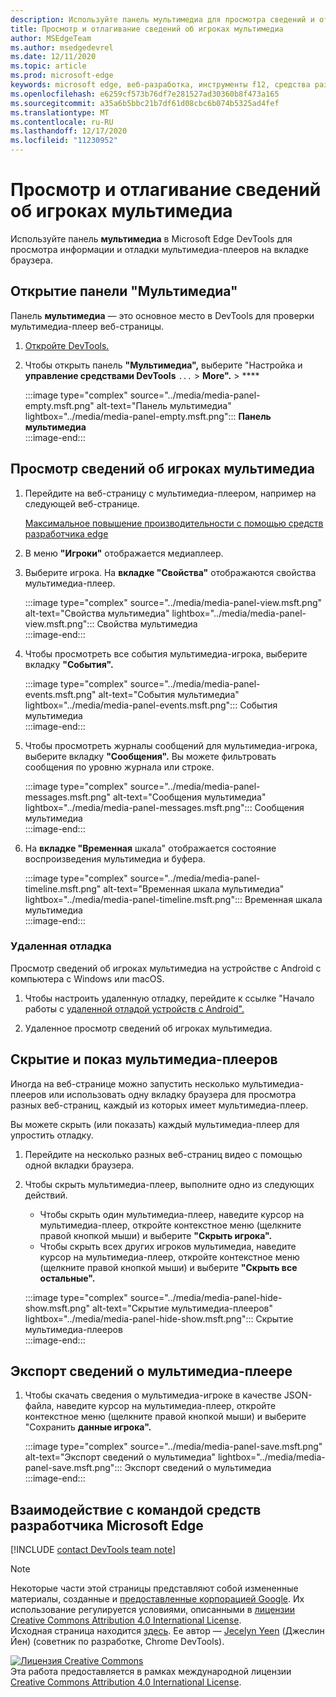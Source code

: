 ```yaml
---
description: Используйте панель мультимедиа для просмотра сведений и отлаки мультимедиа-плеер на вкладке браузера.
title: Просмотр и отлагивание сведений об игроках мультимедиа
author: MSEdgeTeam
ms.author: msedgedevrel
ms.date: 12/11/2020
ms.topic: article
ms.prod: microsoft-edge
keywords: microsoft edge, веб-разработка, инструменты f12, средства разработчика
ms.openlocfilehash: e6259cf573b76df7e281527ad30360b8f473a165
ms.sourcegitcommit: a35a6b5bbc21b7df61d08cbc6b074b5325ad4fef
ms.translationtype: MT
ms.contentlocale: ru-RU
ms.lasthandoff: 12/17/2020
ms.locfileid: "11230952"
---
```

# Просмотр и отлагивание сведений об игроках мультимедиа  

Используйте панель **мультимедиа** в Microsoft Edge DevTools для просмотра информации и отладки мультимедиа-плееров на вкладке браузера.  

## Открытие панели "Мультимедиа"  

Панель **мультимедиа** — это основное место в DevTools для проверки мультимедиа-плеер веб-страницы.

1.  [Откройте DevTools.][DevtoolsGuideChromiumOpen]  
1.  Чтобы открыть панель **"Мультимедиа",** выберите "Настройка и **управление средствами DevTools** `...`  >  **More".**  >  ****  
    
    :::image type="complex" source="../media/media-panel-empty.msft.png" alt-text="Панель мультимедиа" lightbox="../media/media-panel-empty.msft.png":::
       **Панель мультимедиа**  
    :::image-end:::  
    
## Просмотр сведений об игроках мультимедиа  

1.  Перейдите на веб-страницу с мультимедиа-плеером, например на следующей веб-странице.  
    
    [Максимальное повышение производительности с помощью средств разработчика edge][BingVideosSearchViewDetailMidE0BA14EC0E0D18C06C8DE0BA14EC0E0D18C06C8]  
    
1.  В меню **"Игроки"** отображается медиаплеер.  
1.  Выберите игрока.  На **вкладке "Свойства"** отображаются свойства мультимедиа-плеер.  
    
    :::image type="complex" source="../media/media-panel-view.msft.png" alt-text="Свойства мультимедиа" lightbox="../media/media-panel-view.msft.png":::
       Свойства мультимедиа  
    :::image-end:::  
    
1.  Чтобы просмотреть все события мультимедиа-игрока, выберите вкладку **"События".**  
    
    :::image type="complex" source="../media/media-panel-events.msft.png" alt-text="События мультимедиа" lightbox="../media/media-panel-events.msft.png":::
       События мультимедиа  
    :::image-end:::  
    
1.  Чтобы просмотреть журналы сообщений для мультимедиа-игрока, выберите вкладку **"Сообщения".**  Вы можете фильтровать сообщения по уровню журнала или строке.  
    
    :::image type="complex" source="../media/media-panel-messages.msft.png" alt-text="Сообщения мультимедиа" lightbox="../media/media-panel-messages.msft.png":::
       Сообщения мультимедиа  
    :::image-end:::  
    
1.  На **вкладке "Временная** шкала" отображается состояние воспроизведения мультимедиа и буфера.  
    
    :::image type="complex" source="../media/media-panel-timeline.msft.png" alt-text="Временная шкала мультимедиа" lightbox="../media/media-panel-timeline.msft.png":::
       Временная шкала мультимедиа  
    :::image-end:::  
    
### Удаленная отладка  

Просмотр сведений об игроках мультимедиа на устройстве с Android с компьютера с Windows или macOS.  

1.  Чтобы настроить удаленную отладку, перейдите к ссылке "Начало работы с [удаленной отладой устройств с Android".][DevtoolsGuideChromiumRemoteDebuggingIndex]  
1.  Удаленное просмотр сведений об игроках мультимедиа.  
    
    <!-- TODO: recreate image using an Android device -->  
    <!--  
    :::image type="complex" source="../media/media-panel-remote-debug.msft.png" alt-text="Remote debugging" lightbox="../media/media-panel-remote-debug.msft.png":::
       Remote debugging  
    :::image-end:::  
    -->  
    
## Скрытие и показ мультимедиа-плееров  

Иногда на веб-странице можно запустить несколько мультимедиа-плееров или использовать одну вкладку браузера для просмотра разных веб-страниц, каждый из которых имеет мультимедиа-плеер.

Вы можете скрыть \(или показать\) каждый мультимедиа-плеер для упростить отладку.  

1.  Перейдите на несколько разных веб-страниц видео с помощью одной вкладки браузера.  
1.  Чтобы скрыть мультимедиа-плеер, выполните одно из следующих действий.  
    *   Чтобы скрыть один мультимедиа-плеер, наведите курсор на мультимедиа-плеер, откройте контекстное меню \(щелкните правой кнопкой мыши\) и выберите **"Скрыть игрока".**  
    *   Чтобы скрыть всех других игроков мультимедиа, наведите курсор на мультимедиа-плеер, откройте контекстное меню \(щелкните правой кнопкой мыши\) и выберите **"Скрыть все остальные".**  
    
    :::image type="complex" source="../media/media-panel-hide-show.msft.png" alt-text="Скрытие мультимедиа-плееров" lightbox="../media/media-panel-hide-show.msft.png":::
       Скрытие мультимедиа-плееров  
    :::image-end:::  
    
## Экспорт сведений о мультимедиа-плеере  

1.  Чтобы скачать сведения о мультимедиа-игроке в качестве JSON-файла, наведите курсор на мультимедиа-плеер, откройте контекстное меню \(щелкните правой кнопкой мыши\) и выберите "Сохранить **данные игрока".**  
    
    :::image type="complex" source="../media/media-panel-save.msft.png" alt-text="Экспорт сведений о мультимедиа" lightbox="../media/media-panel-save.msft.png":::
       Экспорт сведений о мультимедиа  
    :::image-end:::  
    
## Взаимодействие с командой средств разработчика Microsoft Edge  

[!INCLUDE [contact DevTools team note](../includes/contact-devtools-team-note.md)]  

<!-- links -->  

[DevtoolsGuideChromiumOpen]: ../open/index.md "Откройте Microsoft Edge (Chromium) DevTools | Документы Майкрософт"  

[DevtoolsGuideChromiumRemoteDebuggingIndex]: ../remote-debugging/index.md "Начало работы с удаленной отладой устройств с Android | Документы Майкрософт"  

[BingVideosSearchViewDetailMidE0BA14EC0E0D18C06C8DE0BA14EC0E0D18C06C8]: https://www.bing.com/videos/search?view=detail&mid=DE0BA14EC0E0D18C06C8DE0BA14EC0E0D18C06C8 "Максимальное увеличение производительности с помощью средств разработчика edge | Видео Bing"  

> [!NOTE]
> Некоторые части этой страницы представляют собой измененные материалы, созданные и [предоставленные корпорацией Google][GoogleSitePolicies]. Их использование регулируется условиями, описанными в [лицензии Creative Commons Attribution 4.0 International License][CCA4IL].  
> Исходная страница находится [здесь](https://developers.google.com/web/tools/chrome-devtools/media-panel/index). Ее автор — [Jecelyn Yeen][JecelynYeen] (Джеслин Йен) \(советник по разработке, Chrome DevTools\).  

[![Лицензия Creative Commons][CCby4Image]][CCA4IL]  
Эта работа предоставляется в рамках международной лицензии [Creative Commons Attribution 4.0 International License][CCA4IL].  

[CCA4IL]: https://creativecommons.org/licenses/by/4.0  
[CCby4Image]: https://i.creativecommons.org/l/by/4.0/88x31.png  
[GoogleSitePolicies]: https://developers.google.com/terms/site-policies  
[JecelynYeen]: https://developers.google.com/web/resources/contributors/jecelynyeen  

